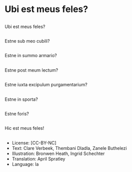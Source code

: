 # Ubi est meus feles?

##
Ubi est meus feles?

##
Estne sub meo cubili?

##
Estne in summo armario?

##
Estne post meum lectum?

##
Estne iuxta excipulum purgamentarium?

##
Estne in sporta?

##
Estne foris?

##
Hic est meus feles!

##
* License: [CC-BY-NC]
* Text: Clare Verbeek, Thembani Dladla, Zanele Buthelezi
* Illustration: Bronwen Heath, Ingrid Schechter
* Translation: April Spratley
* Language: la
